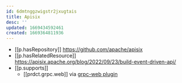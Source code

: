 ```yaml
---
id: 6dmtnggzwigstr2jxugtais
title: Apisix
desc: ''
updated: 1669434592461
created: 1669364811936
---
```


- [[p.hasRepository]] https://github.com/apache/apisix
- [[p.hasRelatedResource]] https://apisix.apache.org/blog/2022/09/23/build-event-driven-api/
- [[p.supports]]
  - [[prdct.grpc.web]] via [grpc-web plugin](https://apisix.apache.org/docs/apisix/plugins/grpc-web/)